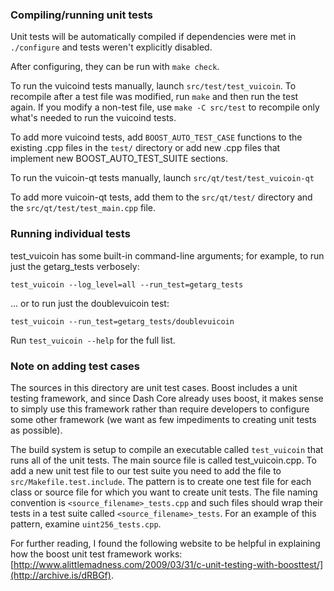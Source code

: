 ### Compiling/running unit tests

Unit tests will be automatically compiled if dependencies were met in `./configure`
and tests weren't explicitly disabled.

After configuring, they can be run with `make check`.

To run the vuicoind tests manually, launch `src/test/test_vuicoin`. To recompile
after a test file was modified, run `make` and then run the test again. If you
modify a non-test file, use `make -C src/test` to recompile only what's needed
to run the vuicoind tests.

To add more vuicoind tests, add `BOOST_AUTO_TEST_CASE` functions to the existing
.cpp files in the `test/` directory or add new .cpp files that
implement new BOOST_AUTO_TEST_SUITE sections.

To run the vuicoin-qt tests manually, launch `src/qt/test/test_vuicoin-qt`

To add more vuicoin-qt tests, add them to the `src/qt/test/` directory and
the `src/qt/test/test_main.cpp` file.

### Running individual tests

test_vuicoin has some built-in command-line arguments; for
example, to run just the getarg_tests verbosely:

    test_vuicoin --log_level=all --run_test=getarg_tests

... or to run just the doublevuicoin test:

    test_vuicoin --run_test=getarg_tests/doublevuicoin

Run `test_vuicoin --help` for the full list.

### Note on adding test cases

The sources in this directory are unit test cases.  Boost includes a
unit testing framework, and since Dash Core already uses boost, it makes
sense to simply use this framework rather than require developers to
configure some other framework (we want as few impediments to creating
unit tests as possible).

The build system is setup to compile an executable called `test_vuicoin`
that runs all of the unit tests.  The main source file is called
test_vuicoin.cpp. To add a new unit test file to our test suite you need
to add the file to `src/Makefile.test.include`. The pattern is to create 
one test file for each class or source file for which you want to create 
unit tests.  The file naming convention is `<source_filename>_tests.cpp` 
and such files should wrap their tests in a test suite 
called `<source_filename>_tests`. For an example of this pattern, 
examine `uint256_tests.cpp`.

For further reading, I found the following website to be helpful in
explaining how the boost unit test framework works:
[http://www.alittlemadness.com/2009/03/31/c-unit-testing-with-boosttest/](http://archive.is/dRBGf).
